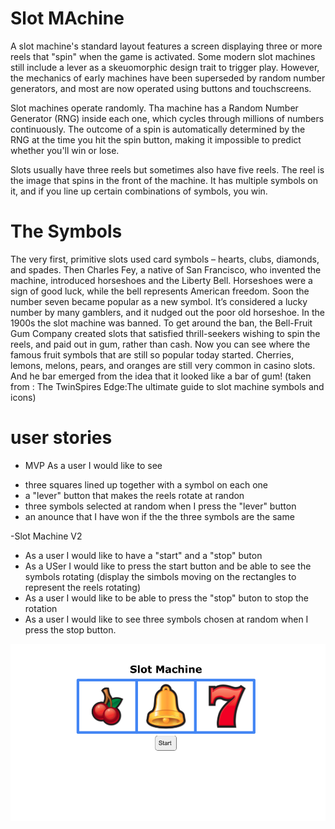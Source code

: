 # Slot MAchine
A slot machine's standard layout features a screen displaying three or more reels that "spin" when the game is activated. 
Some modern slot machines still include a lever as a skeuomorphic design trait to trigger play.
However, the mechanics of early machines have been superseded by random number generators, and most are now operated using buttons and touchscreens.

Slot machines operate randomly. 
Tha machine has a Random Number Generator (RNG) inside each one, which cycles through millions of numbers continuously. 
The outcome of a spin is automatically determined by the RNG at the time you hit the spin button, making it impossible to predict whether you'll win or lose.

Slots usually have three reels but sometimes also have five reels. 
The reel is the image that spins in the front of the machine. 
It has multiple symbols on it, and if you line up certain combinations of symbols, you win.

# The Symbols
The very first, primitive slots used card symbols – hearts, clubs, diamonds, and spades. 
Then Charles Fey, a native of San Francisco, who invented the machine, introduced horseshoes and the Liberty Bell. 
Horseshoes were a sign of good luck, while the bell represents American freedom. 
Soon the number seven became popular as a new symbol. It’s considered a lucky number by many gamblers, and it nudged out the poor old horseshoe.
In the 1900s  the  slot machine was banned. 
To get around the ban, the Bell-Fruit Gum Company created slots that satisfied thrill-seekers wishing to spin the reels, and paid out in gum, rather than cash.
Now you can see where the famous fruit symbols that are still so popular today started. 
Cherries, lemons, melons, pears, and oranges are still very common in casino slots. 
And he bar emerged from the idea that it looked like a bar of gum! (taken from : The TwinSpires Edge:The ultimate guide to slot machine symbols and icons)

# user stories
- MVP
As a user I would like to see
* three squares lined up together with a symbol on each one
* a "lever" button that makes the reels rotate at randon
* three symbols selected at random when I press the "lever" button
* an anounce that I have won if the the three symbols are the same
 
 -Slot Machine V2
* As a user I would like to have a "start" and a "stop" buton
* As a USer I would like to press the start button and be able to see the symbols rotating (display the simbols moving on the rectangles to represent the reels rotating)
* As a user I would like to be able to press the "stop" buton to stop the rotation
* As a user I would like to see three symbols chosen at random when I press the stop button.

![wireframe](Wireframe_Slot_Machine.png)